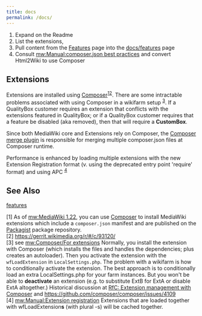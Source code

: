 ```yaml
---
title: docs
permalink: /docs/
---
```


1.  Expand on the Readme
2.  List the extensions,
3.  Pull content from the [Features](https://freephile.org/wiki/Features "wikilink") page into the [docs/features](/docs/features "wikilink") page
4.  Consult [mw:Manual:composer.json best practices](https://mediawiki.org/wiki/Manual:composer.json_best_practices "wikilink") and convert Html2Wiki to use Composer

Extensions
----------

Extensions are installed using [Composer](https://freephile.org/wiki/Composer "wikilink")<sup>[1](#footnote1)</sup><sup>[2](#footnote2)</sup>. There are some intractable problems associated with using Composer in a wikifarm setup <sup>[3](#footnote3)</sup>. If a QualityBox customer requires an extension that conflicts with the extensions featured in QualityBox; or if a QualityBox customer requires that a feature be disabled (aka removed), then that will require a **CustomBox**.

Since both MediaWiki core and Extensions rely on Composer, the [Composer merge plugin](https://github.com/wikimedia/composer-merge-plugin) is responsible for merging multiple composer.json files at Composer runtime.

Performance is enhanced by loading multiple extensions with the new Extension Registration format (v. using the deprecated entry point 'require' format) and using APC <sup>[4](#footnote4)</sup>

See Also
--------

[features](/features/)

<a name="footnote1">[1]</a> As of [mw:MediaWiki 1.22](https://mediawiki.org/wiki/MediaWiki_1.22 "wikilink"), you can use [Composer](http://getcomposer.org/) to install MediaWiki extensions which include a `composer.json` manifest and are published on the [Packagist](https://packagist.org/) package repository.  
<a name="footnote2">[2]</a> <https://gerrit.wikimedia.org/r/#/c/93120/>  
<a name="footnote3">[3]</a> see [mw:Composer/For extensions](https://mediawiki.org/wiki/Composer/For_extensions "wikilink") Normally, you install the extension with Composer (which installs the files and handles the dependencies; plus creates an autoloader). Then you activate the extension with the `wfLoadExtension` in `LocalSettings.php`. The problem with a wikifarm is how to conditionally activate the extension. The best approach is to conditionally load an extra LocalSettings.php for your farm instances. But you won't be able to **deactivate** an extension (e.g. to substitute ExtB for ExtA or disable ExtA altogether.) Historical discussion at [RfC: Extension management with Composer](https://phabricator.wikimedia.org/T467#1343633) and <https://github.com/composer/composer/issues/4109>  
<a name="footnote4">[4]</a> [mw:Manual:Extension registration](https://mediawiki.org/wiki/Manual:Extension_registration "wikilink") Extensions that are loaded together with wfLoadExtension**s** (with plural -s) will be cached together.  